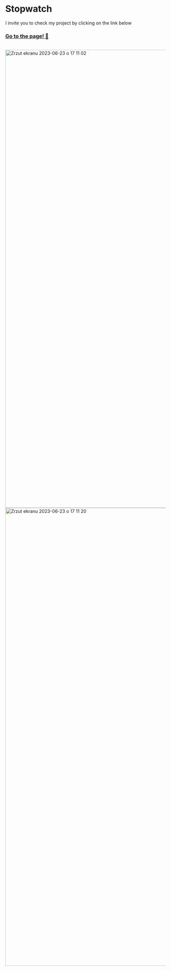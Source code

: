 # Stopwatch

I invite you to check my project by clicking on the link below

### [Go to the page! 🙂](https://k4mlas.github.io/Stopwatch/)
<br>

<img width="1440" alt="Zrzut ekranu 2023-06-23 o 17 11 02" src="https://github.com/k4mlas/stopwatch/assets/112805847/bb66e8c3-4dc1-4fa6-89a1-d9572831c308">

<img width="1440" alt="Zrzut ekranu 2023-06-23 o 17 11 20" src="https://github.com/k4mlas/stopwatch/assets/112805847/07dec3bc-5e50-48e0-ad14-f7cd21f56d1d">


